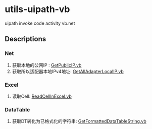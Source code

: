 # utils-uipath-vb
uipath invoke code activity vb.net

## Descriptions
### Net
1. 获取本地的公网IP : [GetPublicIP.vb](https://github.com/HinokiSu/utils-uipath-vb/blob/main/Net/GetPublicIP.vb)
2. 获取所以适配器本地IPv4地址: [GetAllAdapterLocalIP.vb](https://github.com/HinokiSu/utils-uipath-vb/blob/main/Net/GetAllAdapterLocalIP.vb)

### Excel
1. 读取Cell: [ReadCellInExcel.vb](https://github.com/HinokiSu/utils-uipath-vb/blob/main/Excel/ReadCellInExcel.vb)

### DataTable
1. 获取DT转化为已格式化的字符串: [GetFormattedDataTableString.vb](https://github.com/HinokiSu/utils-uipath-vb/blob/main/DataTable/GetFormattedDataTableString.vb)
